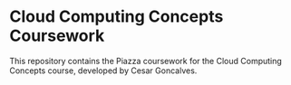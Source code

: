 # Cloud Computing Concepts Coursework

This repository contains the Piazza coursework for the Cloud Computing Concepts course, developed by Cesar Goncalves.

